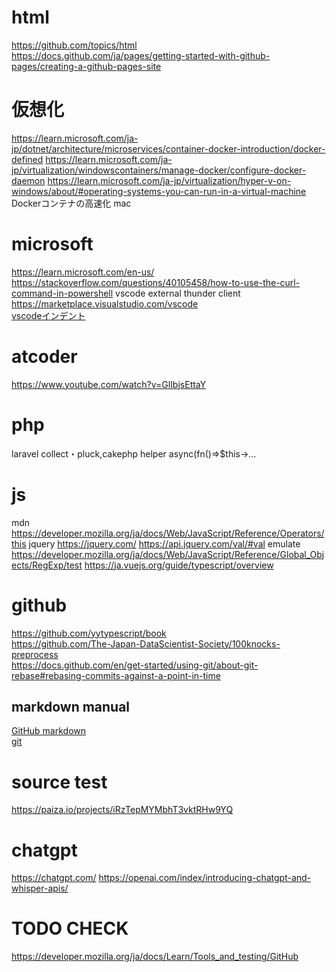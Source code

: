 # html
https://github.com/topics/html <br>
https://docs.github.com/ja/pages/getting-started-with-github-pages/creating-a-github-pages-site<br>

# 仮想化
https://learn.microsoft.com/ja-jp/dotnet/architecture/microservices/container-docker-introduction/docker-defined
https://learn.microsoft.com/ja-jp/virtualization/windowscontainers/manage-docker/configure-docker-daemon
https://learn.microsoft.com/ja-jp/virtualization/hyper-v-on-windows/about/#operating-systems-you-can-run-in-a-virtual-machine
Dockerコンテナの高速化 mac

# microsoft
https://learn.microsoft.com/en-us/
https://stackoverflow.com/questions/40105458/how-to-use-the-curl-command-in-powershell
vscode external thunder client
https://marketplace.visualstudio.com/vscode <br>
[vscodeインデント](https://learn.microsoft.com/ja-jp/visualstudio/ide/create-portable-custom-editor-options?view=vs-2022) <br>


# atcoder
https://www.youtube.com/watch?v=GlIbjsEttaY

# php
laravel collect・pluck,cakephp helper
async(fn()=>$this->...

# js
mdn
https://developer.mozilla.org/ja/docs/Web/JavaScript/Reference/Operators/this
jquery
https://jquery.com/
https://api.jquery.com/val/#val
emulate https://developer.mozilla.org/ja/docs/Web/JavaScript/Reference/Global_Objects/RegExp/test
https://ja.vuejs.org/guide/typescript/overview

# github
https://github.com/yytypescript/book<br>
https://github.com/The-Japan-DataScientist-Society/100knocks-preprocess<br>
https://docs.github.com/en/get-started/using-git/about-git-rebase#rebasing-commits-against-a-point-in-time<br>

## markdown manual
[GitHub markdown](https://docs.github.com/ja/get-started/writing-on-github/getting-started-with-writing-and-formatting-on-github/basic-writing-and-formatting-syntax) <br>
[git](https://git-scm.com/book/ja/v2/%E4%BD%BF%E3%81%84%E5%A7%8B%E3%82%81%E3%82%8B-Git%E3%81%AE%E3%82%A4%E3%83%B3%E3%82%B9%E3%83%88%E3%83%BC%E3%83%AB) <br>

# source test
https://paiza.io/projects/iRzTepMYMbhT3vktRHw9YQ

# chatgpt
https://chatgpt.com/
https://openai.com/index/introducing-chatgpt-and-whisper-apis/

# TODO CHECK
https://developer.mozilla.org/ja/docs/Learn/Tools_and_testing/GitHub

